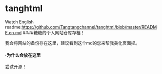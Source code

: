 # tanghtml

 Watch English readme:https://github.com/Tangtangchannel/tanghtml/blob/master/README.en.md
####糖糖的个人网站仓库存档！

我会将网站的备份存在这里，建议看到这个md的您来帮我美化页面捏。

#### ·为什么会放在这里
尝试开源！

